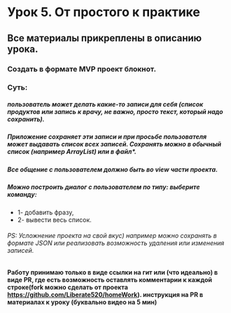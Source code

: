 #   Урок 5. От простого к практике
##  Все материалы прикреплены в описанию урока.
### Создать в формате MVP проект блокнот.
### Суть:
#####   пользователь может делать какие-то записи для себя (список продуктов или запись к врачу, не важно, просто текст, который надо сохранить).
#####   Приложение сохраняет эти записи и при просьбе пользователя может выдавать список всех записей. Сохранять можно в обычный список (например ArrayList) или в файл*.
#####   Все общение с пользователем должно быть во view части проекта.
#####   Можно построить диалог с пользователем по типу: выберите команду:
* 1- добавить фразу,
* 2- вывести весь список.
###### PS: Усложнение проекта на свой вкус) например можно сохранять в формате JSON или реализовать возможность удаления или изменения записей.
#### Работу принимаю только в виде ссылки на гит или (что идеально) в виде PR, где есть возможность оставлять комментарии к каждой строке(fork можно сделать от проекта https://github.com/Liberate520/homeWork). инструкция на PR в материалах к уроку (буквально видео на 5 мин)
